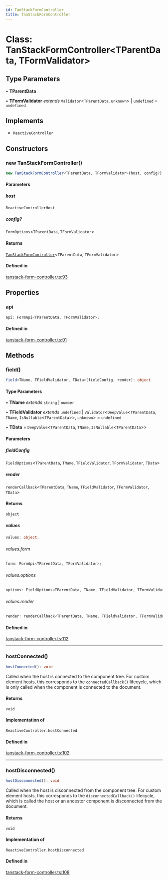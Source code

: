 ```yaml
---
id: TanStackFormController
title: TanStackFormController
---
```


# Class: TanStackFormController\<TParentData, TFormValidator\>

## Type Parameters

• **TParentData**

• **TFormValidator** *extends* `Validator`\<`TParentData`, `unknown`\> \| `undefined` = `undefined`

## Implements

- `ReactiveController`

## Constructors

### new TanStackFormController()

```ts
new TanStackFormController<TParentData, TFormValidator>(host, config?): TanStackFormController<TParentData, TFormValidator>
```

#### Parameters

##### host

`ReactiveControllerHost`

##### config?

`FormOptions`\<`TParentData`, `TFormValidator`\>

#### Returns

[`TanStackFormController`](tanstackformcontroller.md)\<`TParentData`, `TFormValidator`\>

#### Defined in

[tanstack-form-controller.ts:93](https://github.com/TanStack/form/blob/main/packages/lit-form/src/tanstack-form-controller.ts#L93)

## Properties

### api

```ts
api: FormApi<TParentData, TFormValidator>;
```

#### Defined in

[tanstack-form-controller.ts:91](https://github.com/TanStack/form/blob/main/packages/lit-form/src/tanstack-form-controller.ts#L91)

## Methods

### field()

```ts
field<TName, TFieldValidator, TData>(fieldConfig, render): object
```

#### Type Parameters

• **TName** *extends* `string` \| `number`

• **TFieldValidator** *extends* `undefined` \| `Validator`\<`DeepValue`\<`TParentData`, `TName`, `IsNullable`\<`TParentData`\>\>, `unknown`\> = `undefined`

• **TData** = `DeepValue`\<`TParentData`, `TName`, `IsNullable`\<`TParentData`\>\>

#### Parameters

##### fieldConfig

`FieldOptions`\<`TParentData`, `TName`, `TFieldValidator`, `TFormValidator`, `TData`\>

##### render

`renderCallback`\<`TParentData`, `TName`, `TFieldValidator`, `TFormValidator`, `TData`\>

#### Returns

`object`

##### values

```ts
values: object;
```

###### values.form

```ts
form: FormApi<TParentData, TFormValidator>;
```

###### values.options

```ts
options: FieldOptions<TParentData, TName, TFieldValidator, TFormValidator, TData>;
```

###### values.render

```ts
render: renderCallback<TParentData, TName, TFieldValidator, TFormValidator, TData>;
```

#### Defined in

[tanstack-form-controller.ts:112](https://github.com/TanStack/form/blob/main/packages/lit-form/src/tanstack-form-controller.ts#L112)

***

### hostConnected()

```ts
hostConnected(): void
```

Called when the host is connected to the component tree. For custom
element hosts, this corresponds to the `connectedCallback()` lifecycle,
which is only called when the component is connected to the document.

#### Returns

`void`

#### Implementation of

`ReactiveController.hostConnected`

#### Defined in

[tanstack-form-controller.ts:102](https://github.com/TanStack/form/blob/main/packages/lit-form/src/tanstack-form-controller.ts#L102)

***

### hostDisconnected()

```ts
hostDisconnected(): void
```

Called when the host is disconnected from the component tree. For custom
element hosts, this corresponds to the `disconnectedCallback()` lifecycle,
which is called the host or an ancestor component is disconnected from the
document.

#### Returns

`void`

#### Implementation of

`ReactiveController.hostDisconnected`

#### Defined in

[tanstack-form-controller.ts:108](https://github.com/TanStack/form/blob/main/packages/lit-form/src/tanstack-form-controller.ts#L108)
